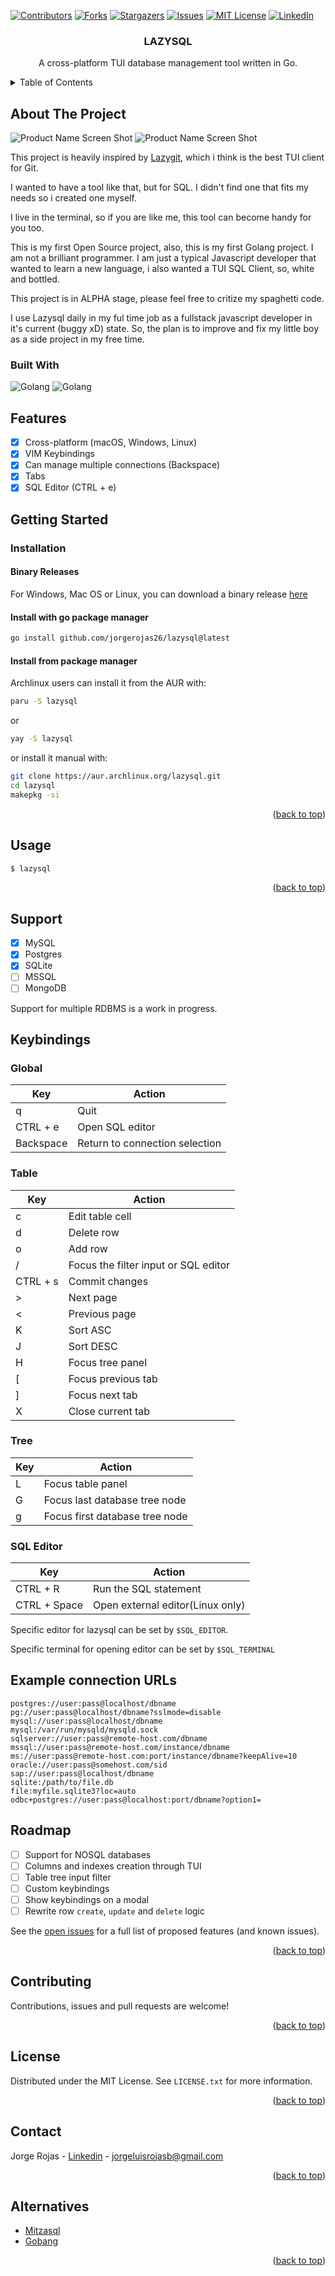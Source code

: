 <a name="readme-top"></a>

[![Contributors][contributors-shield]][contributors-url]
[![Forks][forks-shield]][forks-url]
[![Stargazers][stars-shield]][stars-url]
[![Issues][issues-shield]][issues-url]
[![MIT License][license-shield]][license-url]
[![LinkedIn][linkedin-shield]][linkedin-url]

<!-- PROJECT LOGO -->
<div align="center">
  <!-- <a href="https://github.com/jorgerojas26/lazysql"> -->
  <!--   <img src="images/logo.png" alt="Logo" width="80" height="80"> -->
  <!-- </a> -->

  <h3 align="center">LAZYSQL</h3>

  <p align="center">
        A cross-platform TUI database management tool written in Go.
  </p>
</div>

<!-- TABLE OF CONTENTS -->
<details>
  <summary>Table of Contents</summary>
  <ol>
    <li>
      <a href="#about-the-project">About The Project</a>
      <ul>
        <li><a href="#built-with">Built With</a></li>
      </ul>
    </li>
    <li><a href="#features">Features</a></li>
    <li>
      <a href="#getting-started">Getting Started</a>
      <ul>
        <li><a href="#installation">Installation</a></li>
      </ul>
    </li>
    <li><a href="#usage">Usage</a></li>
    <li><a href="#keybindings">Keybindings</a></li>
    <li><a href="#roadmap">Roadmap</a></li>
    <li><a href="#contributing">Contributing</a></li>
    <li><a href="#license">License</a></li>
    <li><a href="#contact">Contact</a></li>
    <li><a href="#acknowledgments">Acknowledgments</a></li>
  </ol>
</details>

<!-- ABOUT THE PROJECT -->

## About The Project

![Product Name Screen Shot][product-screenshot1]
![Product Name Screen Shot][product-screenshot2]

This project is heavily inspired by [Lazygit](https://github.com/jesseduffield/lazygit), which i think is the best TUI client for Git.

I wanted to have a tool like that, but for SQL. I didn't find one that fits my needs so i created one myself.

I live in the terminal, so if you are like me, this tool can become handy for you too.

This is my first Open Source project, also, this is my first Golang project. I am not a brilliant programmer. I am just a typical Javascript developer that wanted to learn a new language, i also wanted a TUI SQL Client, so, white and bottled.

This project is in ALPHA stage, please feel free to critize my spaghetti code.

I use Lazysql daily in my ful time job as a fullstack javascript developer in it's current (buggy xD) state. So, the plan is to improve and fix my little boy as a side project in my free time.

### Built With

![Golang][golang-shield]
![Golang][tview-shield]

## Features

- [x] Cross-platform (macOS, Windows, Linux)
- [x] VIM Keybindings
- [x] Can manage multiple connections (Backspace)
- [x] Tabs
- [x] SQL Editor (CTRL + e)

<!-- GETTING STARTED -->

## Getting Started

### Installation

#### Binary Releases

For Windows, Mac OS or Linux, you can download a binary release [here](https://github.com/jorgerojas26/lazysql/releases)

#### Install with go package manager

```bash
go install github.com/jorgerojas26/lazysql@latest
```

#### Install from package manager

Archlinux users can install it from the AUR with:

```bash
paru -S lazysql

```

or

```bash
yay -S lazysql

```

or install it manual with:

```bash
git clone https://aur.archlinux.org/lazysql.git
cd lazysql
makepkg -si
```

<p align="right">(<a href="#readme-top">back to top</a>)</p>

<!-- USAGE EXAMPLES -->

## Usage

```bash
$ lazysql
```

<p align="right">(<a href="#readme-top">back to top</a>)</p>

## Support

- [x] MySQL
- [x] Postgres
- [x] SQLite
- [ ] MSSQL
- [ ] MongoDB

Support for multiple RDBMS is a work in progress.

## Keybindings

### Global

| Key       | Action                         |
| --------- | ------------------------------ |
| q         | Quit                           |
| CTRL + e  | Open SQL editor                |
| Backspace | Return to connection selection |

### Table

| Key      | Action                               |
| -------- | ------------------------------------ |
| c        | Edit table cell                      |
| d        | Delete row                           |
| o        | Add row                              |
| /        | Focus the filter input or SQL editor |
| CTRL + s | Commit changes                       |
| >        | Next page                            |
| <        | Previous page                        |
| K        | Sort ASC                             |
| J        | Sort DESC                            |
| H        | Focus tree panel                     |
| [        | Focus previous tab                   |
| ]        | Focus next tab                       |
| X        | Close current tab                    |

### Tree

| Key | Action                         |
| --- | ------------------------------ |
| L   | Focus table panel              |
| G   | Focus last database tree node  |
| g   | Focus first database tree node |

### SQL Editor

| Key          | Action                            |
| ------------ | --------------------------------- |
| CTRL + R     | Run the SQL statement             |
| CTRL + Space | Open external editor(Linux only)  |

Specific editor for lazysql can be set by `$SQL_EDITOR`.

Specific terminal for opening editor can be set by `$SQL_TERMINAL`

## Example connection URLs

```
postgres://user:pass@localhost/dbname
pg://user:pass@localhost/dbname?sslmode=disable
mysql://user:pass@localhost/dbname
mysql:/var/run/mysqld/mysqld.sock
sqlserver://user:pass@remote-host.com/dbname
mssql://user:pass@remote-host.com/instance/dbname
ms://user:pass@remote-host.com:port/instance/dbname?keepAlive=10
oracle://user:pass@somehost.com/sid
sap://user:pass@localhost/dbname
sqlite:/path/to/file.db
file:myfile.sqlite3?loc=auto
odbc+postgres://user:pass@localhost:port/dbname?option1=
```

<!-- ROADMAP -->

## Roadmap

- [ ] Support for NOSQL databases
- [ ] Columns and indexes creation through TUI
- [ ] Table tree input filter
- [ ] Custom keybindings
- [ ] Show keybindings on a modal
- [ ] Rewrite row `create`, `update` and `delete` logic

See the [open issues](https://github.com/jorgerojas26/lazysql/issues) for a full list of proposed features (and known issues).

<p align="right">(<a href="#readme-top">back to top</a>)</p>

<!-- CONTRIBUTING -->

## Contributing

Contributions, issues and pull requests are welcome!

<p align="right">(<a href="#readme-top">back to top</a>)</p>

<!-- LICENSE -->

## License

Distributed under the MIT License. See `LICENSE.txt` for more information.

<p align="right">(<a href="#readme-top">back to top</a>)</p>

<!-- CONTACT -->

## Contact

Jorge Rojas - [Linkedin](https://www.linkedin.com/in/jorgerojas26/) - jorgeluisrojasb@gmail.com

<p align="right">(<a href="#readme-top">back to top</a>)</p>

## Alternatives

- [Mitzasql](https://github.com/vladbalmos/mitzasql)
- [Gobang](https://github.com/TaKO8Ki/gobang)

<p align="right">(<a href="#readme-top">back to top</a>)</p>

<!-- MARKDOWN LINKS & IMAGES -->
<!-- https://www.markdownguide.org/basic-syntax/#reference-style-links -->

[contributors-shield]: https://img.shields.io/github/contributors/jorgerojas26/lazysql?style=for-the-badge
[contributors-url]: https://github.com/jorgerojas26/lazysql/graphs/contributors
[forks-shield]: https://img.shields.io/github/forks/jorgerojas26/lazysql?style=for-the-badge
[forks-url]: https://github.com/jorgerojas26/lazysql/network/members
[stars-shield]: https://img.shields.io/github/stars/jorgerojas26/lazysql?style=for-the-badge
[stars-url]: https://github.com/jorgerojas26/lazysql/stargazers
[issues-shield]: https://img.shields.io/github/issues/jorgerojas26/lazysql?style=for-the-badge
[issues-url]: https://github.com/jorgerojas26/lazysql/issues
[license-shield]: https://img.shields.io/github/license/jorgerojas26/lazysql.svg?style=for-the-badge
[license-url]: https://github.com/jorgerojas26/lazysql/blob/main/LICENSE.txt
[linkedin-shield]: https://img.shields.io/badge/-LinkedIn-black.svg?style=for-the-badge&logo=linkedin&colorB=555
[linkedin-url]: https://linkedin.com/in/jorgerojas26
[product-screenshot1]: images/lazysql-connection-selection.png
[product-screenshot2]: images/lazysql.png
[golang-shield]: https://img.shields.io/badge/Golang-gray?style=for-the-badge&logo=go
[tview-shield]: https://img.shields.io/badge/tview-gray?style=for-the-badge&logo=go
